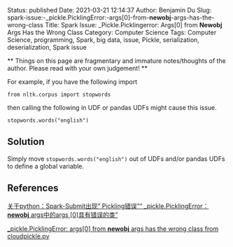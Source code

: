 Status: published
Date: 2021-03-21 12:14:37
Author: Benjamin Du
Slug: spark-issue:-_pickle.PicklingError:-args[0]-from-__newobj__-args-has-the-wrong-class
Title: Spark Issue: _Pickle.Picklingerror: Args[0] from __Newobj__ Args Has the Wrong Class
Category: Computer Science
Tags: Computer Science, programming, Spark, big data, issue, Pickle, serialization, deserialization, Spark issue

**
Things on this page are fragmentary and immature notes/thoughts of the author.
Please read with your own judgement!
**

For example,
if you have the following import 

    from nltk.corpus import stopwords

then calling the following in UDF or pandas UDFs might cause this issue. 

    stopwords.words("english")

## Solution 

Simply move `stopwords.words("english")` out of UDFs and/or pandas UDFs to define a global variable. 



## References 

[关于python：Spark-Submit出现“ Pickling错误”“ _pickle.PicklingError：__newobj__ args中的args [0]具有错误的类”](https://www.codenong.com/46878186/)

[_pickle.PicklingError: args[0] from __newobj__ args has the wrong class from cloudpickle.py](https://issues.apache.org/jira/browse/SPARK-22711)